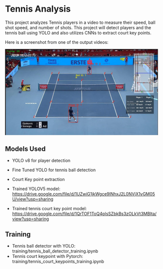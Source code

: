 # Tennis Analysis
 This project analyzes Tennis players in a video to measure their speed, ball shot speed, and number of shots. This project will detect players and the tennis ball using YOLO and also utilizes CNNs to extract court key points.

Here is a screenshot from one of the output videos:

![Screenshot](output_videos/screenshot.jpeg)

## Models Used
* YOLO v8 for player detection
* Fine Tuned YOLO for tennis ball detection
* Court Key point extraction

* Trained YOLOV5 model: https://drive.google.com/file/d/1UZwiG1jkWgce9lNhxJ2L0NVjX1vGM05U/view?usp=sharing
* Trained tennis court key point model: https://drive.google.com/file/d/1QrTOF1ToQ4plsSZbkBs3zOLkVt3MBlta/view?usp=sharing

## Training
* Tennis ball detector with YOLO: training/tennis_ball_detector_training.ipynb
* Tennis court keypoint with Pytorch: training/tennis_court_keypoints_training.ipynb
